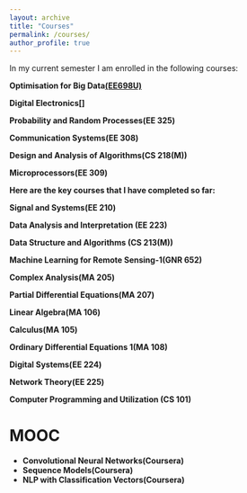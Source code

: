 ```yaml
---
layout: archive
title: "Courses"
permalink: /courses/
author_profile: true
---
```

In my current semester I am enrolled in the following courses:

<b>Optimisation for Big Data[(EE698U)](https://home.iitk.ac.in/~ketan/courses/EE%20698U%20LSO%20Online.html)</b> <br> 

<b>Digital Electronics[] <br> 

<b>Probability and Random Processes(EE 325)</b> <br> 

<b>Communication Systems(EE 308)</b> <br> 

<b>Design and Analysis of Algorithms(CS 218(M))</b> <br> 

<b>Microprocessors(EE 309)</b> <br> 

Here are the key courses that I have completed so far:

<b>Signal and Systems(EE 210)</b> <br> 

<b>Data Analysis and Interpretation (EE 223)</b> <br>

<b>Data Structure and Algorithms (CS 213(M))</b> <br>  

<b>Machine Learning for Remote Sensing-1(GNR 652)</b> <br> 

<b>Complex Analysis(MA 205)</b> <br> 

<b>Partial Differential Equations(MA 207)</b> <br> 

<b>Linear Algebra(MA 106)</b> <br>

<b>Calculus(MA 105)</b> <br>

<b>Ordinary Differential Equations 1(MA 108)</b> <br>

<b>Digital Systems(EE 224)</b> <br>

<b>Network Theory(EE 225)</b> <br> 

<b>Computer Programming and Utilization (CS 101)</b> <br>

# MOOC <br>
* Convolutional Neural Networks(Coursera)
* Sequence Models(Coursera)
* NLP with Classification Vectors(Coursera)
